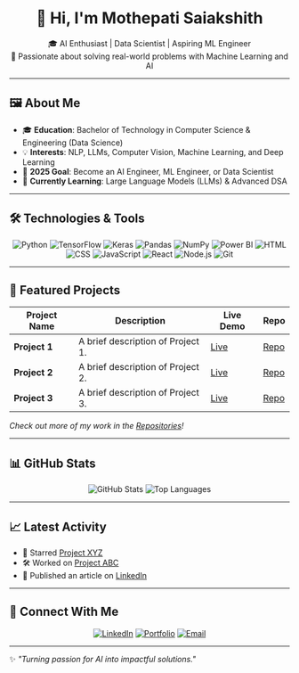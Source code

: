 <h1 align="center">🌟 Hi, I'm Mothepati Saiakshith  </h1>
<p align="center">
  🎓 AI Enthusiast | Data Scientist | Aspiring ML Engineer <br>
  🚀 Passionate about solving real-world problems with Machine Learning and AI
</p>

---

## 🖼️ About Me  
- 🎓 **Education**: Bachelor of Technology in Computer Science & Engineering (Data Science)  
- 💡 **Interests**: NLP, LLMs, Computer Vision, Machine Learning, and Deep Learning  
- 🎯 **2025 Goal**: Become an AI Engineer, ML Engineer, or Data Scientist  
- 🌱 **Currently Learning**: Large Language Models (LLMs) & Advanced DSA  

---

## 🛠️ Technologies & Tools  
<p align="center">
  <img src="https://img.shields.io/badge/Python-3776AB?style=for-the-badge&logo=python&logoColor=white" alt="Python">
  <img src="https://img.shields.io/badge/TensorFlow-FF6F00?style=for-the-badge&logo=tensorflow&logoColor=white" alt="TensorFlow">
  <img src="https://img.shields.io/badge/Keras-D00000?style=for-the-badge&logo=keras&logoColor=white" alt="Keras">
  <img src="https://img.shields.io/badge/Pandas-150458?style=for-the-badge&logo=pandas&logoColor=white" alt="Pandas">
  <img src="https://img.shields.io/badge/NumPy-013243?style=for-the-badge&logo=numpy&logoColor=white" alt="NumPy">
  <img src="https://img.shields.io/badge/Power%20BI-F2C811?style=for-the-badge&logo=powerbi&logoColor=black" alt="Power BI">
  <img src="https://img.shields.io/badge/HTML5-E34F26?style=for-the-badge&logo=html5&logoColor=white" alt="HTML">
  <img src="https://img.shields.io/badge/CSS3-1572B6?style=for-the-badge&logo=css3&logoColor=white" alt="CSS">
  <img src="https://img.shields.io/badge/JavaScript-F7DF1E?style=for-the-badge&logo=javascript&logoColor=black" alt="JavaScript">
  <img src="https://img.shields.io/badge/React-61DAFB?style=for-the-badge&logo=react&logoColor=black" alt="React">
  <img src="https://img.shields.io/badge/Node.js-339933?style=for-the-badge&logo=nodedotjs&logoColor=white" alt="Node.js">
  <img src="https://img.shields.io/badge/Git-F05032?style=for-the-badge&logo=git&logoColor=white" alt="Git">
</p>

---

## 📂 Featured Projects  
| Project Name      | Description                                | Live Demo                                | Repo                                 |
|-------------------|--------------------------------------------|------------------------------------------|--------------------------------------|
| **Project 1**     | A brief description of Project 1.          | [Live](https://your-live-demo-link.com) | [Repo](https://github.com/username/project1) |
| **Project 2**     | A brief description of Project 2.          | [Live](https://your-live-demo-link.com) | [Repo](https://github.com/username/project2) |
| **Project 3**     | A brief description of Project 3.          | [Live](https://your-live-demo-link.com) | [Repo](https://github.com/username/project3) |

_Check out more of my work in the [Repositories](https://github.com/your-username?tab=repositories)!_

---

## 📊 GitHub Stats  
<p align="center">
  <img src="https://github-readme-stats.vercel.app/api?username=your-username&show_icons=true&theme=radical" alt="GitHub Stats" />
  <img src="https://github-readme-stats.vercel.app/api/top-langs/?username=your-username&layout=compact&theme=radical" alt="Top Languages" />
</p>

---

## 📈 Latest Activity  
<!-- Add a GitHub action to automatically update this -->
- 🌟 Starred [Project XYZ](https://github.com/example/projectxyz)  
- 🛠️ Worked on [Project ABC](https://github.com/example/projectabc)  
- 📝 Published an article on [LinkedIn](https://www.linkedin.com/in/your-profile)

---

## 🤝 Connect With Me  
<p align="center">
  <a href="https://linkedin.com/in/your-linkedin-profile"><img src="https://img.shields.io/badge/LinkedIn-0A66C2?style=for-the-badge&logo=linkedin&logoColor=white" alt="LinkedIn"></a>
  <a href="https://your-portfolio-link.com"><img src="https://img.shields.io/badge/Portfolio-12100E?style=for-the-badge&logo=github&logoColor=white" alt="Portfolio"></a>
  <a href="mailto:your-email@example.com"><img src="https://img.shields.io/badge/Email-EA4335?style=for-the-badge&logo=gmail&logoColor=white" alt="Email"></a>
</p>

---

✨ _"Turning passion for AI into impactful solutions."_  
